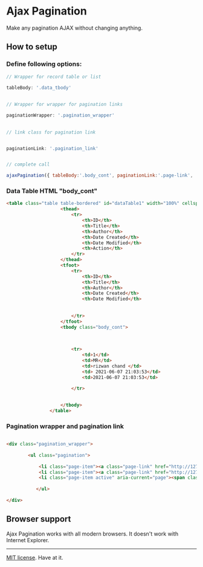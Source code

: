 # Ajax Pagination
Make any pagination AJAX without changing anything.



## How to setup



### Define following options:

``` js
// Wrapper for record table or list

tableBody: '.data_tbody'
    
    
// Wrapper for wrapper for pagination links

paginationWrapper: '.pagination_wrapper'
    
    
// link class for pagination link


paginationLink: '.pagination_link'


// complete call

ajaxPagination({ tableBody:'.body_cont', paginationLink:'.page-link',  paginationWrapper :'.pagination_wrapper', });


```

### Data Table HTML "body_cont"

``` html
<table class="table table-bordered" id="dataTable1" width="100%" cellspacing="0">
                    <thead>
                        <tr>
                            <th>ID</th>
                            <th>Title</th>
                            <th>Author</th>
                            <th>Date Created</th>
                            <th>Date Modified</th>
                            <th>Action</th>
                        </tr>
                    </thead>
                    <tfoot>
                        <tr>
                            <th>ID</th>
                            <th>Title</th>
                            <th>Author</th>
                            <th>Date Created</th>
                            <th>Date Modified</th>
                            
                        
                        </tr>
                    </tfoot>
                    <tbody class="body_cont">

                                                    
                      
                        <tr>
                            <td>1</td>
                            <td>MR</td>
                            <td>rizwan chand </td>
                            <td> 2021-06-07 21:03:53</td>
                            <td>2021-06-07 21:03:53</td>
                            
                        </tr>

                                              
                    </tbody>
                </table>

```

### Pagination wrapper and pagination link 

``` html

<div class="pagination_wrapper">
          
        <ul class="pagination">
           
            <li class="page-item"><a class="page-link" href="http://127.0.0.1:8000/admin/post?page=1">1</a></li>
            <li class="page-item"><a class="page-link" href="http://127.0.0.1:8000/admin/post?page=2">2</a></li>
            <li class="page-item active" aria-current="page"><span class="page-link">3</span></li>
              
           </ul>
    
</div>

```
## Browser support

Ajax Pagination works with all modern browsers. It doesn't work with Internet Explorer.






---

[MIT license](https://desandro.mit-license.org/). Have at it.
